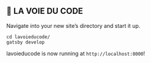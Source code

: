 
## 🚀 LA VOIE DU CODE

  Navigate into your new site’s directory and start it up.

  ```shell
  cd lavoieducode/
  gatsby develop
  ```

  lavoieducode is now running at `http://localhost:8000`!

